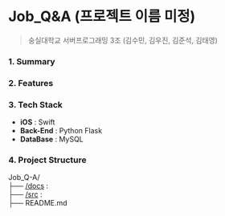# Job_Q&A (프로젝트 이름 미정)
> 숭실대학교 서버프로그래밍 3조 (김수민, 김우진, 김준석, 김태영)

### 1. Summary


### 2. Features


### 3. Tech Stack
- **iOS** : Swift
- **Back-End** : Python Flask
- **DataBase** : MySQL


### 4. Project Structure
Job_Q-A/<br>
├── [/docs](https://github.com/SSU-ServerProgramming/Job_Q-A/tree/main/docs) : <br>
├── [/src](https://github.com/SSU-ServerProgramming/Job_Q-A/tree/main/src) : <br>
├── README.md


